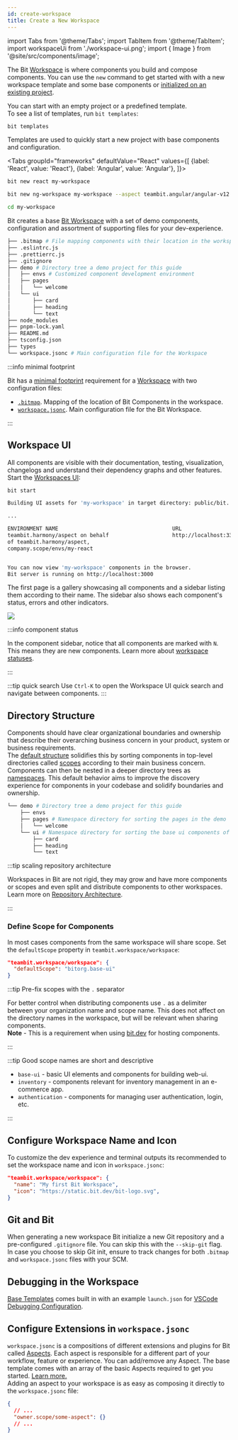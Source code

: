 ```yaml
---
id: create-workspace
title: Create a New Workspace
---
```


import Tabs from '@theme/Tabs';
import TabItem from '@theme/TabItem';
import workspaceUi from './workspace-ui.png';
import { Image } from '@site/src/components/image';

The Bit [Workspace](/workspace/overview) is where components you build and compose components. You can use the `new` command to get started with with a new workspace template and some base components or [initialized on an existing project](/getting-started/start-from-existing-project/init-workspace-on-existing-project/general-purpose).

You can start with an empty project or a predefined template.  
To see a list of templates, run `bit templates`:

```bash
bit templates
```

Templates are used to quickly start a new project with base components and configuration. <!-- You can use one of these common templates, or find additional templates on the [bit.dev community](https://bit.dev/templates). -->

<Tabs
groupId="frameworks"
defaultValue="React"
values={[
{label: 'React', value: 'React'},
{label: 'Angular', value: 'Angular'},
]}>
<TabItem value="React">

```bash
bit new react my-workspace
```

  </TabItem>
  <TabItem value="Angular">

```bash
bit new ng-workspace my-workspace --aspect teambit.angular/angular-v12
```

  </TabItem>
</Tabs>

```bash
cd my-workspace
```

Bit creates a base [Bit Workspace](/workspace/overview) with a set of demo components, configuration and assortment of supporting files for your dev-experience.

```bash title="Demo Bit workspace"
├── .bitmap # File mapping components with their location in the workspace
├── .eslintrc.js
├── .prettierrc.js
├── .gitignore
├── demo # Directory tree a demo project for this guide
│   ├── envs # Customized component development environment
│   ├── pages
│   │   └── welcome
│   └── ui
│       ├── card
│       ├── heading
│       └── text
├── node_modules
├── pnpm-lock.yaml
├── README.md
├── tsconfig.json
├── types
└── workspace.jsonc # Main configuration file for the Workspace
```

:::info minimal footprint

Bit has a [minimal footprint](/workspace/initializing-workspaces#created-files) requirement for a [Workspace](/workspace/overview) with two configuration files:

- [`.bitmap`](/workspace/bitmap). Mapping of the location of Bit Components in the workspace.
- [`workspace.jsonc`](/workspace/workspace-json). Main configuration file for the Bit Workspace.

:::

## Workspace UI

All components are visible with their documentation, testing, visualization, changelogs and understand their dependency graphs and other features.  
Start the [Workspaces UI](/workspace/workspace-ui):

```bash title="Start workspace UI"
bit start
```

```bash title="Starting Bit's workspace UI"
Building UI assets for 'my-workspace' in target directory: public/bit. The first time we build the UI it may take a few minutes.

...

ENVIRONMENT NAME                                    URL                                                 STATUS
teambit.harmony/aspect on behalf                    http://localhost:3300                               RUNNING
of teambit.harmony/aspect, 
company.scope/envs/my-react


You can now view 'my-workspace' components in the browser.
Bit server is running on http://localhost:3000
```

The first page is a gallery showcasing all components and a sidebar listing them according to their name. The sidebar also shows each component's status, errors and other indicators.

<Image src={workspaceUi} />

:::info component status

In the component sidebar, notice that all components are marked with `N`. This means they are new components. Learn more about [workspace statuses](/workspace/workspace-status).

:::

:::tip quick search
Use `Ctrl-K` to open the Workspace UI quick search and navigate between components.
:::

## Directory Structure

Components should have clear organizational boundaries and ownership that describe their overarching business concern in your product, system or business requirements.  
The [default structure](/workspace/directory-structure) solidifies this by sorting components in top-level directories called [scopes](/scope/overview) according to their main business concern. Components can then be nested in a deeper directory trees as [namespaces](/components/namespaces). This default behavior aims to improve the discovery experience for components in your codebase and solidify boundaries and ownership.

```bash
└── demo # Directory tree a demo project for this guide
    ├── envs
    ├── pages # Namespace directory for sorting the pages in the demo
    │   └── welcome
    └── ui # Namespace directory for sorting the base ui components of the demo
        ├── card
        ├── heading
        └── text
```

:::tip scaling repository architecture

Workspaces in Bit are not rigid, they may grow and have more components or scopes and even split and distribute components to other workspaces. Learn more on [Repository Architecture](/understanding-bit/repository-architecture/overview).

:::

### Define Scope for Components

In most cases components from the same workspace will share scope. Set the `defaultScope` property in `teambit.workspace/workspace`:

```json title="workspace.jsonc"
"teambit.workspace/workspace": {
  "defaultScope": "bitorg.base-ui"
}
```

:::tip Pre-fix scopes with the `.` separator

For better control when distributing components use `.` as a delimiter between your organization name and scope name. This does not affect on the directory names in the workspace, but will be relevant when sharing components.  
**Note** - This is a requirement when using [bit.dev](https://bit.dev/) for hosting components.

:::

:::tip Good scope names are short and descriptive

- `base-ui` - basic UI elements and components for building web-ui.
- `inventory` - components relevant for inventory management in an e-commerce app.
- `authentication` - components for managing user authentication, login, etc.

:::

## Configure Workspace Name and Icon

To customize the dev experience and terminal outputs its recommended to set the workspace name and icon in `workspace.jsonc`:

```json
"teambit.workspace/workspace": {
  "name": "My first Bit Workspace",
  "icon": "https://static.bit.dev/bit-logo.svg",
}
```

## Git and Bit

When generating a new workspace Bit initialize a new Git repository and a pre-configured `.gitignore` file. You can skip this with the `--skip-git` flag.  
In case you choose to skip Git init, ensure to track changes for both `.bitmap` and `workspace.jsonc` files with your SCM.

## Debugging in the Workspace

[Base Templates](/generator/workspace-template) comes built in with an example `launch.json` for [VSCode Debugging Configuration](https://code.visualstudio.com/docs/editor/debugging). <!-- To learn more on IDE debugger configuration head here. -->

<!--TODO Webstorm to be added here.
 -->

## Configure Extensions in `workspace.jsonc`

`workspace.jsonc` is a compositions of different extensions and plugins for Bit called [Aspects](/aspect/overview). Each aspect is responsible for a different part of your workflow, feature or experience. You can add/remove any Aspect. The base template comes with an array of the basic Aspects required to get you started. [Learn more.](/workspace/workspace-json)  
Adding an aspect to your workspace is as easy as composing it directly to the `workspace.jsonc` file:

```json title="Adding Aspect to workspace.jsonc"
{
  // ...
  "owner.scope/some-aspect": {}
  // ...
}
```